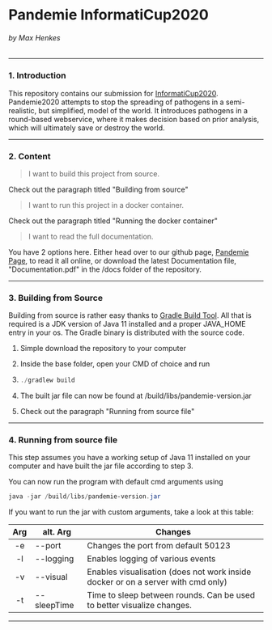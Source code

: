 # Pandemie InformatiCup2020

###### by Max Henkes

---

### 1. Introduction

This repository contains our submission for [InformatiCup2020](https://github.com/informatiCup/informatiCup2020). Pandemie2020 attempts to stop the spreading of pathogens in a semi-realistic, but simplified, model of the world. It introduces pathogens in a round-based webservice, where it makes decision based on prior analysis, which will ultimately save or destroy the world.

---





### 2. Content

> I want to build this project from source.

Check out the paragraph titled "Building from source"

> I want to run this project in a docker container.

Check out the paragraph titled "Running the docker container"

> I want to read the full documentation.

You have 2 options here. Either head over to our github page, [Pandemie Page](https://creepershift.github.io/Pandemie/), to read it all online, or download the latest Documentation file, "Documentation.pdf" in the /docs folder of the repository.

---





### 3. Building from Source

Building from source is rather easy thanks to [Gradle Build Tool](https://gradle.org/). All that is required is a JDK version of Java 11 installed and a proper JAVA_HOME entry in your os. The Gradle binary is distributed with the source code.

1. Simple download the repository to your computer

2. Inside the base folder, open your CMD of choice and run

3. ```powershell
   ./gradlew build
   ```

4. 
   The built jar file can now be found at /build/libs/pandemie-version.jar

5. Check out the paragraph "Running from source file"

---





### 4. Running from source file

This step assumes you have a working setup of Java 11 installed on your computer and have built the jar file according to step 3.

You can now run the program with default cmd arguments using

```powershell
java -jar /build/libs/pandemie-version.jar
```

If you want to run the jar with custom arguments, take a look at this table:

| Arg         | alt. Arg             | Changes                                                                          |
|:-----------:| -------------------- | -------------------------------------------------------------------------------- |
| -e <number> | --port <number>      | Changes the port from default 50123                                              |
| -l          | --logging            | Enables logging of various events                                                |
| -v          | --visual             | Enables visualisation (does not work inside docker or on a server with cmd only) |
| -t <number> | --sleepTime <number> | Time to sleep between rounds. Can be used to better visualize changes.           |

---




